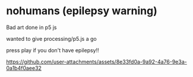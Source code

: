# nohumans (epilepsy warning)
Bad art done in p5 js

wanted to give processing/p5.js a go

press play if you don't have epilepsy!!




https://github.com/user-attachments/assets/8e33fd0a-9a92-4a76-9e3a-0a1b4f0aee32


